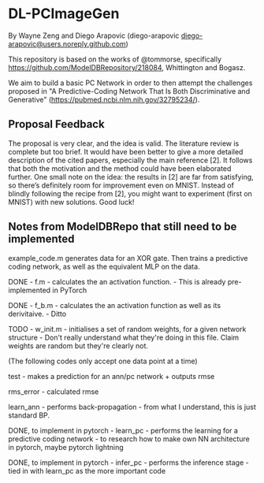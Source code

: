 # DL-PCImageGen

By Wayne Zeng and Diego Arapovic (diego-arapovic <diego-arapovic@users.noreply.github.com>)

This repository is based on the works of @tommorse, specifically https://github.com/ModelDBRepository/218084, Whittington and Bogasz.

We aim to build a basic PC Network in order to then attempt the challenges proposed in "A Predictive-Coding Network That Is Both Discriminative and Generative" (https://pubmed.ncbi.nlm.nih.gov/32795234/).

## Proposal Feedback

The proposal is very clear, and the idea is valid. The literature review is complete but too brief. It would have been better to give a more detailed description of the cited papers, especially the main reference [2]. It follows that both the motivation and the method could have been elaborated further. One small note on the idea: the results in [2] are far from satisfying, so there’s definitely room for improvement even on MNIST. Instead of blindly following the recipe from [2], you might want to experiment (first on MNIST) with new solutions. Good luck!

## Notes from ModelDBRepo that still need to be implemented

example_code.m generates data for an XOR gate. Then trains a predictive coding network, as well as the equivalent MLP on the data.

DONE - f.m - calculates the an activation function. - This is already pre-implemented in PyTorch

DONE - f_b.m - calculates the an activation function as well as its derivitaive. - Ditto

TODO - w_init.m - initialises a set of random weights, for a given network structure - Don't really understand what they're doing in this file. Claim weights are random but they're clearly not.

(The following codes only accept one data point at a time)

test - makes a prediction for an ann/pc network + outputs rmse

rms_error - calculated rmse

learn_ann - performs back-propagation - from what I understand, this is just standard BP. 

DONE, to implement in pytorch - learn_pc - performs the learning for a predictive coding network - to research how to make own NN architecture in pytorch, maybe pytorch lightning

DONE, to implement in pytorch - infer_pc - performs the inference stage - tied in with learn_pc as the more important code
